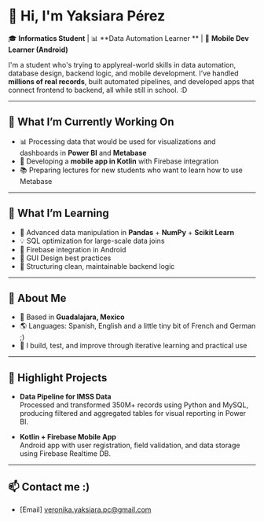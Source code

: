 # 👋 Hi, I'm Yaksiara Pérez

🎓 **Informatics Student** | 📊 **Data Automation Learner ** | 📱 **Mobile Dev Learner (Android)**

I'm a student who's trying to applyreal-world skills in data automation, database design, backend logic, and mobile development. I’ve handled **millions of real records**, built automated pipelines, and developed apps that connect frontend to backend, all while still in school. :D

---

## 🚀 What I’m Currently Working On
- 📊 Processing data that would be used for visualizations and dashboards in **Power BI** and **Metabase**
- 📱 Developing a **mobile app in Kotlin** with Firebase integration
- 📚 Preparing lectures for new students who want to learn how to use Metabase 

---

## 🧠 What I’m Learning

- 🐍 Advanced data manipulation in **Pandas** + **NumPy** + **Scikit Learn**
- 💡 SQL optimization for large-scale data joins
- 🔧 Firebase integration in Android
- 🧩 GUI Design best practices
- 🧠 Structuring clean, maintainable backend logic

---

## 🌟 About Me

- 📍 Based in **Guadalajara, Mexico**
- 🌎 Languages: Spanish, English and a little tiny bit of French and German ;)
- 🧩 I build, test, and improve through iterative learning and practical use

---

## 📌 Highlight Projects

- **Data Pipeline for IMSS Data**  
  Processed and transformed 350M+ records using Python and MySQL, producing filtered and aggregated tables for visual reporting in Power BI.
  
- **Kotlin + Firebase Mobile App**  
  Android app with user registration, field validation, and data storage using Firebase Realtime DB.



---

## 📫 Contact me :)
- [Email] veronika.yaksiara.pc@gmail.com 
